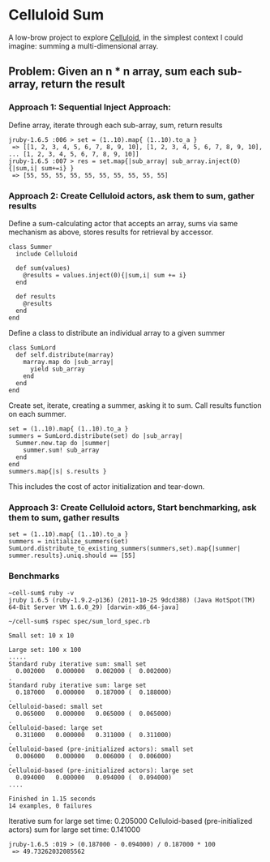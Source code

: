 # Celluloid Sum

A low-brow project to explore [Celluloid](https://github.com/tarcieri/celluloid), in the simplest context I could imagine: summing a multi-dimensional array.

## Problem: Given an n * n array, sum each sub-array, return the result

### Approach 1: Sequential Inject Approach:

Define array, iterate through each sub-array, sum, return results

    jruby-1.6.5 :006 > set = (1..10).map{ (1..10).to_a }
     => [[1, 2, 3, 4, 5, 6, 7, 8, 9, 10], [1, 2, 3, 4, 5, 6, 7, 8, 9, 10], ... [1, 2, 3, 4, 5, 6, 7, 8, 9, 10]] 
    jruby-1.6.5 :007 > res = set.map{|sub_array| sub_array.inject(0){|sum,i| sum+=i} }
     => [55, 55, 55, 55, 55, 55, 55, 55, 55, 55]

### Approach 2: Create Celluloid actors, ask them to sum, gather results

Define a sum-calculating actor that accepts an array, sums via same mechanism as above, stores results for retrieval by accessor.

    class Summer
      include Celluloid

      def sum(values)
        @results = values.inject(0){|sum,i| sum += i}
      end

      def results
        @results
      end
    end

Define a class to distribute an individual array to a given summer
    
    class SumLord
      def self.distribute(marray)
        marray.map do |sub_array|
          yield sub_array
        end
      end
    end

Create set, iterate, creating a summer, asking it to sum.  Call results function on each summer.

    set = (1..10).map{ (1..10).to_a }
    summers = SumLord.distribute(set) do |sub_array|
      Summer.new.tap do |summer|
        summer.sum! sub_array
      end
    end
    summers.map{|s| s.results }

This includes the cost of actor initialization and tear-down.

### Approach 3: Create Celluloid actors, Start benchmarking, ask them to sum, gather results

    set = (1..10).map{ (1..10).to_a }
    summers = initialize_summers(set)
    SumLord.distribute_to_existing_summers(summers,set).map{|summer| summer.results}.uniq.should == [55]

### Benchmarks

    ~cell-sum$ ruby -v
    jruby 1.6.5 (ruby-1.9.2-p136) (2011-10-25 9dcd388) (Java HotSpot(TM) 64-Bit Server VM 1.6.0_29) [darwin-x86_64-java]

    ~/cell-sum$ rspec spec/sum_lord_spec.rb

    Small set: 10 x 10

    Large set: 100 x 100
    .....
    Standard ruby iterative sum: small set
      0.002000   0.000000   0.002000 (  0.002000)
    .
    Standard ruby iterative sum: large set
      0.187000   0.000000   0.187000 (  0.188000)
    .
    Celluloid-based: small set
      0.065000   0.000000   0.065000 (  0.065000)
    .
    Celluloid-based: large set
      0.311000   0.000000   0.311000 (  0.311000)
    .
    Celluloid-based (pre-initialized actors): small set
      0.006000   0.000000   0.006000 (  0.006000)
    .
    Celluloid-based (pre-initialized actors): large set
      0.094000   0.000000   0.094000 (  0.094000)
    ....

    Finished in 1.15 seconds
    14 examples, 0 failures

Iterative sum for large set time: 0.205000
Celluloid-based (pre-initialized actors) sum for large set time: 0.141000

    jruby-1.6.5 :019 > (0.187000 - 0.094000) / 0.187000 * 100
     => 49.73262032085562


